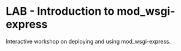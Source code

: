 LAB - Introduction to mod_wsgi-express
======================================

Interactive workshop on deploying and using mod_wsgi-express.
